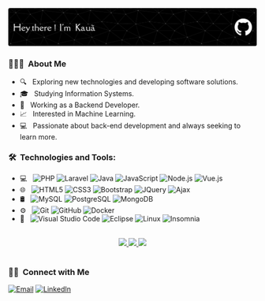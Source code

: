 <img src="https://raw.githubusercontent.com/rodrigueskaua/rodrigueskaua/master/github-header-image.png">

<h3> 👨🏻‍💻 &nbsp;About Me </h3>

  - 🔍 &nbsp; Exploring new technologies and developing software solutions.<br>
  - 🎓 &nbsp; Studying Information Systems.<br>
  - 💼 &nbsp; Working as a Backend Developer.<br>
  - 📈 &nbsp; Interested in Machine Learning.<br>
  - 💻 &nbsp; Passionate about back-end development and always seeking to learn more.

<h3> 🛠 &nbsp;Technologies and Tools:</h3>

- 💻 &nbsp;
  ![PHP](https://img.shields.io/badge/-PHP-333333?style=flat&logo=php)
  ![Laravel](https://img.shields.io/badge/-Laravel-333333?style=flat&logo=laravel&logoColor=FF2D20)
  ![Java](https://img.shields.io/badge/-Java-333333?style=flat&logo=java&logoColor=007396)
  ![JavaScript](https://img.shields.io/badge/-JavaScript-333333?style=flat&logo=javascript)
  ![Node.js](https://img.shields.io/badge/-Node.js-333333?style=flat&logo=node.js)
  ![Vue.js](https://img.shields.io/badge/-Vue.js-333333?style=flat&logo=vue.js)
- 🌐 &nbsp;
  ![HTML5](https://img.shields.io/badge/-HTML5-333333?style=flat&logo=HTML5)
  ![CSS3](https://img.shields.io/badge/-CSS3-333333?style=flat&logo=CSS3&logoColor=1572B6)
  ![Bootstrap](https://img.shields.io/badge/-Bootstrap-333333?style=flat&logo=bootstrap&logoColor=563D7C)
  ![JQuery](https://img.shields.io/badge/-JQuery-333333?style=flat&logo=jquery&logoColor=563D7C)
  ![Ajax](https://img.shields.io/badge/-Ajax-333333?style=flat&logo=ajax&logoColor=563D7C)
- 🛢 &nbsp;
  ![MySQL](https://img.shields.io/badge/-MySQL-333333?style=flat&logo=mysql)
  ![PostgreSQL](https://img.shields.io/badge/-PostgreSQL-333333?style=flat&logo=postgresql)
  ![MongoDB](https://img.shields.io/badge/-MongoDB-333333?style=flat&logo=mongodb)
- ⚙️ &nbsp;
  ![Git](https://img.shields.io/badge/-Git-333333?style=flat&logo=git)
  ![GitHub](https://img.shields.io/badge/-GitHub-333333?style=flat&logo=github)
  ![Docker](https://img.shields.io/badge/-Docker-333333?style=flat&logo=docker)
- 🔧 &nbsp;
  ![Visual Studio Code](https://img.shields.io/badge/-Visual%20Studio%20Code-333333?style=flat&logo=visual-studio-code&logoColor=007ACC)
  ![Eclipse](https://img.shields.io/badge/-Eclipse-333333?style=flat&logo=eclipse-ide&logoColor=2C2255)
  ![Linux](https://img.shields.io/badge/-Linux-333333?style=flat&logo=linux)
  ![Insomnia](https://img.shields.io/badge/-Insomnia-333333?style=flat&logo=insomnia)
<br/>

<div align="center">
  <a href="https://github.com/rodrigueskaua">
    <img height="180em" src="https://github-readme-stats.vercel.app/api?username=rodrigueskaua&theme=dark&show_icons=true" />
    <img height="180em" src="https://github-readme-stats.vercel.app/api/top-langs/?username=rodrigueskaua&theme=dark&layout=compact" />
    <img height="180em" src="https://streak-stats.demolab.com?user=rodrigueskaua&theme=dark" />
  </a>
</div>

<br/>

<h3> 🤝🏻 &nbsp;Connect with Me </h3>

<p align="start">
 <a href="mailto:kauarodrigues.fn@gmail.com"><img alt="Email" src="https://img.shields.io/badge/Email-kauarodrigues.fn@gmail.com-blue?style=flat-square&logo=gmail"></a>
 <a href="https://www.linkedin.com/in/kau%C3%A3-rodrigues-7a0980213/"><img alt="LinkedIn" src="https://img.shields.io/badge/LinkedIn-Kauã%20Rodrigues-blue?style=flat-square&logo=linkedin"></a>
</p>
